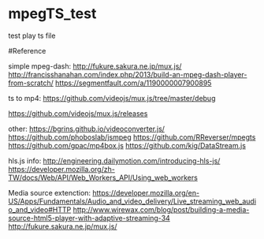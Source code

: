 # mpegTS_test
test play ts file





#Reference

simple mpeg-dash:
http://fukure.sakura.ne.jp/mux.js/
http://francisshanahan.com/index.php/2013/build-an-mpeg-dash-player-from-scratch/
https://segmentfault.com/a/1190000007900895


ts to mp4:
https://github.com/videojs/mux.js/tree/master/debug

https://github.com/videojs/mux.js/releases

other:
https://bgrins.github.io/videoconverter.js/
https://github.com/phoboslab/jsmpeg
https://github.com/RReverser/mpegts
https://github.com/gpac/mp4box.js
https://github.com/kig/DataStream.js

hls.js info:
http://engineering.dailymotion.com/introducing-hls-js/
https://developer.mozilla.org/zh-TW/docs/Web/API/Web_Workers_API/Using_web_workers

Media source extenction:
https://developer.mozilla.org/en-US/Apps/Fundamentals/Audio_and_video_delivery/Live_streaming_web_audio_and_video#HTTP
http://www.wirewax.com/blog/post/building-a-media-source-html5-player-with-adaptive-streaming-34
http://fukure.sakura.ne.jp/mux.js/


